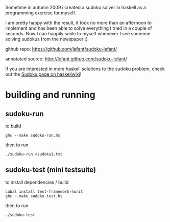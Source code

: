 Sometime in autumn 2009 i created a sudoku solver in haskell as a
programming exercise for myself.

I am pretty happy with the result, it took no more than an afternoon
to implement and has been able to solve everything I tried in a couple
of seconds.
Now I can happily smile to myself whenever I see someone solving
sudokus from the newspaper ;)

github repo: https://github.com/lefant/sudoku-lefant/

annotated source: http://lefant.github.com/sudoku-lefant/

If you are interested in more haskell solutions to the sudoku problem,
check out the [Sudoku page on
haskellwiki](http://www.haskell.org/haskellwiki/Sudoku)!


building and running
====================

sudoku-run
----------

to build

    ghc --make sudoku-run.hs

then to run

    ./sudoku-run <sudoku1.txt

sudoku-test (mini testsuite)
----------------------------

to install dependencies / build

    cabal install test-framework-hunit
    ghc --make sudoku-test.hs

then to run

    ./sudoku-test


